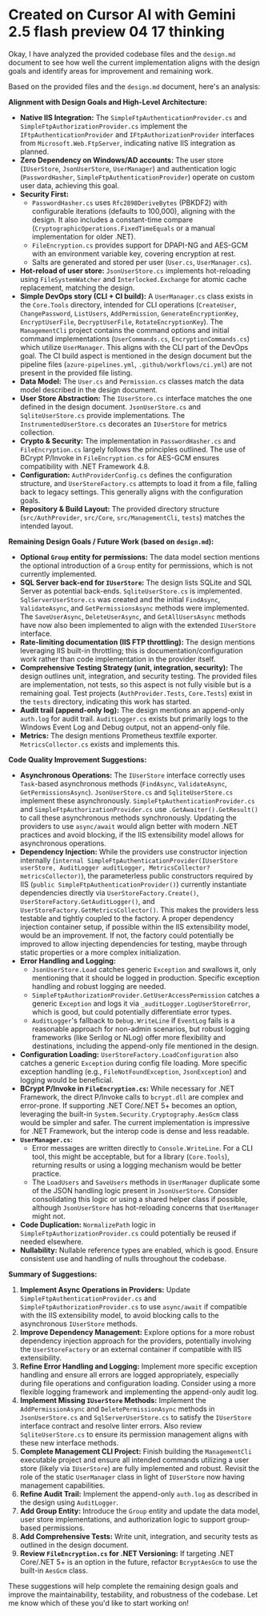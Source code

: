 # Created on Cursor AI with Gemini 2.5 flash preview 04 17 thinking

Okay, I have analyzed the provided codebase files and the `design.md` document to see how well the current implementation aligns with the design goals and identify areas for improvement and remaining work.

Based on the provided files and the `design.md` document, here's an analysis:

**Alignment with Design Goals and High-Level Architecture:**

*   **Native IIS Integration:** The `SimpleFtpAuthenticationProvider.cs` and `SimpleFtpAuthorizationProvider.cs` implement the `IFtpAuthenticationProvider` and `IFtpAuthorizationProvider` interfaces from `Microsoft.Web.FtpServer`, indicating native IIS integration as planned.
*   **Zero Dependency on Windows/AD accounts:** The user store (`IUserStore`, `JsonUserStore`, `UserManager`) and authentication logic (`PasswordHasher`, `SimpleFtpAuthenticationProvider`) operate on custom user data, achieving this goal.
*   **Security First:**
    *   `PasswordHasher.cs` uses `Rfc2898DeriveBytes` (PBKDF2) with configurable iterations (defaults to 100,000), aligning with the design. It also includes a constant-time compare (`CryptographicOperations.FixedTimeEquals` or a manual implementation for older .NET).
    *   `FileEncryption.cs` provides support for DPAPI-NG and AES-GCM with an environment variable key, covering encryption at rest.
    *   Salts are generated and stored per user (`User.cs`, `UserManager.cs`).
*   **Hot-reload of user store:** `JsonUserStore.cs` implements hot-reloading using `FileSystemWatcher` and `Interlocked.Exchange` for atomic cache replacement, matching the design.
*   **Simple DevOps story (CLI + CI build):** A `UserManager.cs` class exists in the `Core.Tools` directory, intended for CLI operations (`CreateUser`, `ChangePassword`, `ListUsers`, `AddPermission`, `GenerateEncryptionKey`, `EncryptUserFile`, `DecryptUserFile`, `RotateEncryptionKey`). The `ManagementCli` project contains the command options and initial command implementations (`UserCommands.cs`, `EncryptionCommands.cs`) which utilize `UserManager`. This aligns with the CLI part of the DevOps goal. The CI build aspect is mentioned in the design document but the pipeline files (`azure-pipelines.yml`, `.github/workflows/ci.yml`) are not present in the provided file listing.
*   **Data Model:** The `User.cs` and `Permission.cs` classes match the data model described in the design document.
*   **User Store Abstraction:** The `IUserStore.cs` interface matches the one defined in the design document. `JsonUserStore.cs` and `SqliteUserStore.cs` provide implementations. The `InstrumentedUserStore.cs` decorates an `IUserStore` for metrics collection.
*   **Crypto & Security:** The implementation in `PasswordHasher.cs` and `FileEncryption.cs` largely follows the principles outlined. The use of BCrypt P/Invoke in `FileEncryption.cs` for AES-GCM ensures compatibility with .NET Framework 4.8.
*   **Configuration:** `AuthProviderConfig.cs` defines the configuration structure, and `UserStoreFactory.cs` attempts to load it from a file, falling back to legacy settings. This generally aligns with the configuration goals.
*   **Repository & Build Layout:** The provided directory structure (`src/AuthProvider`, `src/Core`, `src/ManagementCli`, `tests`) matches the intended layout.

**Remaining Design Goals / Future Work (based on `design.md`):**

*   **Optional `Group` entity for permissions:** The data model section mentions the optional introduction of a `Group` entity for permissions, which is not currently implemented.
*   **SQL Server back-end for `IUserStore`:** The design lists SQLite and SQL Server as potential back-ends. `SqliteUserStore.cs` is implemented. `SqlServerUserStore.cs` was created and the initial `FindAsync`, `ValidateAsync`, and `GetPermissionsAsync` methods were implemented. The `SaveUserAsync`, `DeleteUserAsync`, and `GetAllUsersAsync` methods have now also been implemented to align with the extended `IUserStore` interface.
*   **Rate-limiting documentation (IIS FTP throttling):** The design mentions leveraging IIS built-in throttling; this is documentation/configuration work rather than code implementation in the provider itself.
*   **Comprehensive Testing Strategy (unit, integration, security):** The design outlines unit, integration, and security testing. The provided files are implementation, not tests, so this aspect is not fully visible but is a remaining goal. Test projects (`AuthProvider.Tests`, `Core.Tests`) exist in the `tests` directory, indicating this work has started.
*   **Audit trail (append-only log):** The design mentions an append-only `auth.log` for audit trail. `AuditLogger.cs` exists but primarily logs to the Windows Event Log and Debug output, not an append-only file.
*   **Metrics:** The design mentions Prometheus textfile exporter. `MetricsCollector.cs` exists and implements this.

**Code Quality Improvement Suggestions:**

*   **Asynchronous Operations:** The `IUserStore` interface correctly uses `Task`-based asynchronous methods (`FindAsync`, `ValidateAsync`, `GetPermissionsAsync`). `JsonUserStore.cs` and `SqliteUserStore.cs` implement these asynchronously. `SimpleFtpAuthenticationProvider.cs` and `SimpleFtpAuthorizationProvider.cs` use `.GetAwaiter().GetResult()` to call these asynchronous methods synchronously. Updating the providers to use `async/await` would align better with modern .NET practices and avoid blocking, if the IIS extensibility model allows for asynchronous operations.
*   **Dependency Injection:** While the providers use constructor injection internally (`internal SimpleFtpAuthenticationProvider(IUserStore userStore, AuditLogger auditLogger, MetricsCollector? metricsCollector)`), the parameterless public constructors required by IIS (`public SimpleFtpAuthenticationProvider()`) currently instantiate dependencies directly via `UserStoreFactory.Create()`, `UserStoreFactory.GetAuditLogger()`, and `UserStoreFactory.GetMetricsCollector()`. This makes the providers less testable and tightly coupled to the factory. A proper dependency injection container setup, if possible within the IIS extensibility model, would be an improvement. If not, the factory could potentially be improved to allow injecting dependencies for testing, maybe through static properties or a more complex initialization.
*   **Error Handling and Logging:**
    *   `JsonUserStore.Load` catches generic `Exception` and swallows it, only mentioning that it should be logged in production. Specific exception handling and robust logging are needed.
    *   `SimpleFtpAuthorizationProvider.GetUserAccessPermission` catches a generic `Exception` and logs it via `_auditLogger.LogUserStoreError`, which is good, but could potentially differentiate error types.
    *   `AuditLogger`'s fallback to `Debug.WriteLine` if `EventLog` fails is a reasonable approach for non-admin scenarios, but robust logging frameworks (like Serilog or NLog) offer more flexibility and destinations, including the append-only file mentioned in the design.
*   **Configuration Loading:** `UserStoreFactory.LoadConfiguration` also catches a generic `Exception` during config file loading. More specific exception handling (e.g., `FileNotFoundException`, `JsonException`) and logging would be beneficial.
*   **BCrypt P/Invoke in `FileEncryption.cs`:** While necessary for .NET Framework, the direct P/Invoke calls to `bcrypt.dll` are complex and error-prone. If supporting .NET Core/.NET 5+ becomes an option, leveraging the built-in `System.Security.Cryptography.AesGcm` class would be simpler and safer. The current implementation is impressive for .NET Framework, but the interop code is dense and less readable.
*   **`UserManager.cs`:**
    *   Error messages are written directly to `Console.WriteLine`. For a CLI tool, this might be acceptable, but for a library (`Core.Tools`), returning results or using a logging mechanism would be better practice.
    *   The `LoadUsers` and `SaveUsers` methods in `UserManager` duplicate some of the JSON handling logic present in `JsonUserStore`. Consider consolidating this logic or using a shared helper class if possible, although `JsonUserStore` has hot-reloading concerns that `UserManager` might not.
*   **Code Duplication:** `NormalizePath` logic in `SimpleFtpAuthorizationProvider.cs` could potentially be reused if needed elsewhere.
*   **Nullability:** Nullable reference types are enabled, which is good. Ensure consistent use and handling of nulls throughout the codebase.

**Summary of Suggestions:**

1.  **Implement Async Operations in Providers:** Update `SimpleFtpAuthenticationProvider.cs` and `SimpleFtpAuthorizationProvider.cs` to use `async/await` if compatible with the IIS extensibility model, to avoid blocking calls to the asynchronous `IUserStore` methods.
2.  **Improve Dependency Management:** Explore options for a more robust dependency injection approach for the providers, potentially involving the `UserStoreFactory` or an external container if compatible with IIS extensibility.
3.  **Refine Error Handling and Logging:** Implement more specific exception handling and ensure all errors are logged appropriately, especially during file operations and configuration loading. Consider using a more flexible logging framework and implementing the append-only audit log.
4.  **Implement Missing `IUserStore` Methods:** Implement the `AddPermissionAsync` and `DeletePermissionAsync` methods in `JsonUserStore.cs` and `SqlServerUserStore.cs` to satisfy the `IUserStore` interface contract and resolve linter errors. Also review `SqliteUserStore.cs` to ensure its permission management aligns with these new interface methods.
5.  **Complete Management CLI Project:** Finish building the `ManagementCli` executable project and ensure all intended commands utilizing a user store (likely via `IUserStore`) are fully implemented and robust. Revisit the role of the static `UserManager` class in light of `IUserStore` now having management capabilities.
6.  **Refine Audit Trail:** Implement the append-only `auth.log` as described in the design using `AuditLogger`.
7.  **Add Group Entity:** Introduce the `Group` entity and update the data model, user store implementations, and authorization logic to support group-based permissions.
8.  **Add Comprehensive Tests:** Write unit, integration, and security tests as outlined in the design document.
9.  **Review `FileEncryption.cs` for .NET Versioning:** If targeting .NET Core/.NET 5+ is an option in the future, refactor `BcryptAesGcm` to use the built-in `AesGcm` class.

These suggestions will help complete the remaining design goals and improve the maintainability, testability, and robustness of the codebase. Let me know which of these you'd like to start working on!
